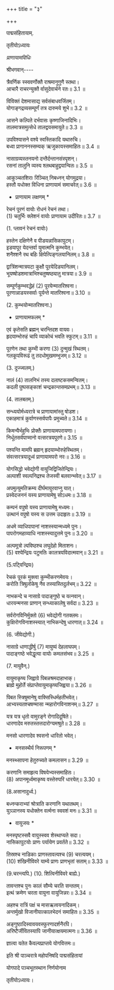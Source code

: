 +++
title = "३"

+++

पाद्मसंहितायाम्.

तृतीयोऽध्यायः

*प्राणायामविधिः*

श्रीभगवान्----

त्रैवर्णिक स्स्ववर्णोक्तै राश्रमानुगुणै स्तथा।  
आचारै राचरन्युक्तै र्वासुदेवार्चने रतः॥ 3.1 ॥

विविक्तं देशमासाद्य सर्वसंबाधवर्जितम्।  
योगाङ्गद्रव्यसम्पूर्णं तत्र दारुमये शुभे॥ 3.2 ॥

आसने कल्पिते दर्भवासः कृष्णाजिनादिभिः।  
तालमात्रसमुत्सेधे तालद्वयसमायुते॥ 3.3 ॥

उपविश्यासने वश्ये स्वस्तिकादि यथारुचि।  
बध्वा प्रागाननस्सम्यक् ऋजुकायस्समाहितः॥ 3.4 ॥

नासाग्रव्यस्तनयनो दन्तैर्दन्तानसंस्पृशन्।  
रसनां तालुनि व्यस्य श्लथबाहुद्वयान्वितः॥ 3.5 ॥

आकुञ्चतशिराः रिञ्चित् निबध्नन् योगमुद्रया।  
हस्तौ यधोक्त विधिना प्राणायामं समाचरेत्॥ 3.6 ॥

* प्राणायाम लक्षणम् *

रेचनं पूरणं वायोः रोधनं रेचनं तथा।  
(1) चतुर्भिः क्लेशनं वायोः प्राणायाम उदीरितः॥ 3.7 ॥

(1. प्लावनं रेचनं वायोः)

हस्तेन दक्षिणेनै व पीडयन्नासिकापुटम्।  
इडयापूर येदन्तर्वा युमात्मनि कुम्भयेत्।  
शनैश्शनै रथ बहिः क्षिपेत्पिङ्गलयानिलम्॥ 3.8 ॥

द्वात्रिंशन्मात्रयटा कुक्षौ पूरयेदिडयानिलम्।  
भूयष्षोडशमात्राभिश्चतुष्षष्ठ्यातु मात्रया॥ 3.9 ॥

सम्पूर्णकुम्भवद्धेहं (2) पूरयेन्मातरिश्वना।  
पूरणान्नाडयस्सर्वाः पूर्यन्ते मातरिश्वना॥ 3.10 ॥

(2. कुम्भयोन्मातरिश्वना.)

* प्राणायामफलम् *

एवं कृतेसति ब्रह्मन् चरन्तिदश वायवः।  
हृदयाम्भोरुहं चापि व्याकोचं भवति स्फुटम्॥ 3.11 ॥

पूरणेन तथा कुम्भी करणा (3) दुन्मुखं स्थितम्।  
गलकूपविरूढं तु तदधोमुखमम्भुजम्॥ 3.12 ॥

(3. दुज्ज्वलम्.)

नालं (4) तालनिभं तस्य दलाष्टकसमन्वितम्।  
कदली पुष्पसङ्काशं चन्द्रकान्तसमप्रभम्॥ 3.13 ॥

(4. तालबतम्.)

सन्ध्ययोर्मध्यरात्रे च प्राणायामांस्तु षोडश।  
एकाहमात्रं कुर्वाणस्सर्वपापैः प्रमुच्यते॥ 3.14 ॥

किमन्यैर्भहुभिः प्रोक्तैः प्राणायामपरायणाः।  
निर्धूतसर्वपाप्मानो वत्सरत्रयपूरणे॥ 3.15 ॥

पश्यन्ति मामपि ब्रह्मन् हृदयाम्भोरुहेस्थितम्।  
संवत्सरत्रयादूध्वं प्राणायामपरो नरः॥ 3.16 ॥

योगसिद्धो भवेद्योगी वायुजिद्विजितेन्द्रियः।  
अल्पाशी स्वल्पनिद्रश्च तेजस्वी बलवान्भवेत्॥ 3.17 ॥

अपमुत्युमतिक्रम्य दीर्घमायुरवाप्नु यात्।  
प्रस्वेदजननं यस्य प्राणायामेषु सोऽधमः॥ 3.18 ॥

कम्पनं वपुषो यस्य प्राणायामेषु मध्यमः।  
उत्थानं वपुषो यस्य स उत्तम उदाहृतः॥ 3.19 ॥

अधमे व्याधिपापानां नाशस्स्यान्मध्यमे पुनः।  
पापरोगमहाव्याधि नाशस्स्यादुत्तमे पुनः॥ 3.20 ॥

अल्पमूत्रो ल्पविष्ठश्च लघुदेहो मिताशनः।  
(5) वश्येन्द्रियः पटुमतिः कालत्रयविदात्मवान्॥ 3.21 ॥

(5.पट्विन्द्रियः)

रेचकं पूरकं मुक्त्वा कुम्भीकरणमेवयः।  
करोति त्रिषुलोकेषु नैव तस्यास्तिदुर्लभम्॥ 3.22 ॥

नाभकन्दे च नासाग्रे पादाङ्गुष्ठे च यत्नवान्।  
धारयन्मनसा प्राणान् सन्ध्याकालेषु सर्वदा॥ 3.23 ॥

सर्वरोगविनिर्मुक्तो (6) भवेद्योगी गतक्लमः।  
कुक्षिरोगविनाशस्स्यात् नाभिकन्देषु धारणात्॥ 3.24 ॥

(6. जीवेद्योगी.)

नासाग्रे धाणाद्धीर्षु (7) मायुष्यं देहलाघपम्।  
पादाङ्गष्ठे भवेद्धृत्या वायोः कमलसंभव॥ 3.25 ॥

 (7. मायुवैन्.)

वायुमाकृष्य जिह्वाग्रे पिबन्नश्रमदाहाभाक्।  
ब्राह्मे मुहोर्ते संप्राप्तेवायुमाकृष्यजिह्वया॥ 3.26 ॥

पिबत स्त्रिषुमानेषु वाक्सिस्धिर्महतीभवेत्।  
आभ्यस्यतश्चषण्मासा न्महारोगविनाशनम्॥ 3.27 ॥

यत्र यत्र धृतो वामुरङ्गे रोगादिदूषिते।  
धारणादेव मरुतस्तत्तदारोग्यमश्रुते॥ 3.28 ॥

मनसो धारणादेव श्वसनो धारितो भवेत्।  
* मनसस्थैर्य निरूपणम् *

मनस्थ्सापना हेतुरुच्यते कमलासन॥ 3.29 ॥

करणानि समाहृत्य विषयेभ्यस्समाहितः।  
(8) अपानमूर्ध्वमाकृष्य वस्तेरुपरि धारयेत्॥ 3.30 ॥

(8.असानादुर्ध्व.)

बध्नन्कराभ्यां श्रोत्राति करणानि यथातथम्।  
युञ्ञानस्य यधोक्तेन वर्त्मना स्ववशं मनः॥ 3.31 ॥

* वायुजयः *

मनस्पृष्टस्सवै वायुस्स्वव शेस्थाप्यते सदा।  
नासिकापुटयोः प्राणः पर्यायेण प्रवर्तते॥ 3.32 ॥

तिस्रश्च नाडिकाः प्राणस्तावत्यश्च (9) चरत्ययम्।  
(10) शंखिनीविवरे याम्ये प्राणः प्राणभृतां सताम्॥ 3.33 ॥

(9.चरन्त्यपि.) (10. शित्विनीविवरे बाह्ये.)

तावन्तश्च पुनः कालं सौम्ये चरति सन्ततम्।  
इत्थं क्रमेण चरता वायुना वायुजिन्नरः॥ 3.34 ॥

अहश्च रात्रिं पक्षं च मासऋत्वयनादिकम्।  
अन्तर्मुखो विजानीयात्कालभेदनं समाहितः॥ 3.35 ॥

अङ्गुष्ठादिस्वावयवस्फुरणादर्शनैरपि।  
अरिष्टैर्जीवितस्यापि जानीयात्क्षयमात्मनः॥ 3.36 ॥

ज्ञात्वा यतेत कैवल्यप्राप्तये योगवित्तमः॥

इति श्री पाञ्चरात्रे महोपनिषदि पाद्मसंहितायां

योगपादे पञ्चभूतस्थान निर्णयोनाम

तृतीयोऽध्यायः।
